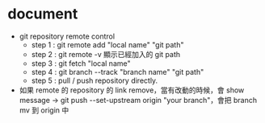 document
========

* git repository remote control
  * step 1 : git remote add "local name" "git path"
  * step 2 : git remote -v 顯示已經加入的 git path
  * step 3 : git fetch "local name"
  * step 4 : git branch --track "branch name" "git path"
  * step 5 : pull / push repository directly.
* 如果 remote 的 repository 的 link remove，當有改動的時候，會 show message -> git push --set-upstream origin "your branch"，會把 branch mv 到 origin 中

